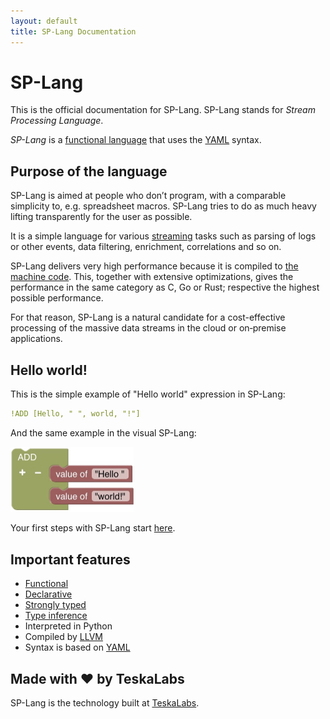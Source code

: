 ```yaml
---
layout: default
title: SP-Lang Documentation
---
```


# SP-Lang

This is the official documentation for SP-Lang. SP-Lang stands for _Stream Processing Language_.

_SP-Lang_ is a [functional language](https://en.wikipedia.org/wiki/Functional_programming) that uses the [YAML](https://en.wikipedia.org/wiki/YAML) syntax.


## Purpose of the language

SP-Lang is aimed at people who don’t program, with a comparable simplicity to, e.g. spreadsheet macros.
SP-Lang tries to do as much heavy lifting transparently for the user as possible.

It is a simple language for various [streaming](https://en.wikipedia.org/wiki/Event_stream_processing) tasks such as parsing of logs or other events, data filtering, enrichment, correlations and so on.

SP-Lang delivers very high performance because it is compiled to <a href="https://en.wikipedia.org/wiki/Machine_code">the machine code<a>.
This, together with extensive optimizations, gives the performance in the same category as C, Go or Rust; respective the highest possible performance.

For that reason, SP-Lang is a natural candidate for a cost-effective processing of the massive data streams in the cloud or on‑premise applications.


## Hello world!

This is the simple example of "Hello world" expression in SP-Lang:


```yaml
!ADD [Hello, " ", world, "!"]
```

And the same example in the visual SP-Lang:

<img src="visual-hello-world.jpg" alt="Visual Hello world in SP-Lang" style="width: 197px;" />


Your first steps with SP-Lang start [here](tutorial).

## Important features
  
 * [Functional](https://en.wikipedia.org/wiki/Functional_programming)
 * [Declarative](https://en.wikipedia.org/wiki/Declarative_programming)
 * [Strongly typed](https://en.wikipedia.org/wiki/Strong_and_weak_typing)
 * [Type inference](https://en.wikipedia.org/wiki/Type_inference)
 * Interpreted in Python
 * Compiled by [LLVM](https://llvm.org/)
 * Syntax is based on [YAML](https://en.wikipedia.org/wiki/YAML)
  

## Made with ❤️ by TeskaLabs

SP-Lang is the technology built at [TeskaLabs](https://www.teskalabs.com).  
